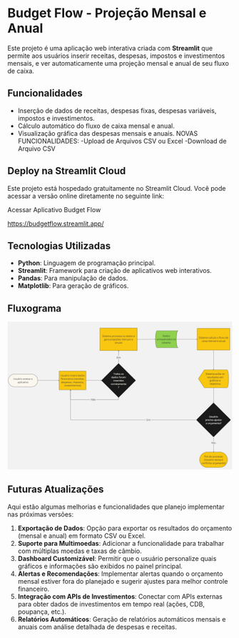 # Budget Flow - Projeção Mensal e Anual

Este projeto é uma aplicação web interativa criada com **Streamlit** que permite aos usuários inserir receitas, despesas, impostos e investimentos mensais, e ver automaticamente uma projeção mensal e anual de seu fluxo de caixa. 

## Funcionalidades

- Inserção de dados de receitas, despesas fixas, despesas variáveis, impostos e investimentos.
- Cálculo automático do fluxo de caixa mensal e anual.
- Visualização gráfica das despesas mensais e anuais.
   NOVAS FUNCIONALIDADES:
-Upload de Arquivos CSV ou Excel
-Download de Arquivo CSV

##  Deploy na Streamlit Cloud
Este projeto está hospedado gratuitamente no Streamlit Cloud. Você pode acessar a versão online diretamente no seguinte link:

Acessar Aplicativo Budget Flow 

https://budgetflow.streamlit.app/

## Tecnologias Utilizadas

- **Python**: Linguagem de programação principal.
- **Streamlit**: Framework para criação de aplicativos web interativos.
- **Pandas**: Para manipulação de dados.
- **Matplotlib**: Para geração de gráficos.

## Fluxograma

![Fluxograma do Processo](Fluxograma.jpg)


## Futuras Atualizações

Aqui estão algumas melhorias e funcionalidades que planejo implementar nas próximas versões:

1. **Exportação de Dados**: Opção para exportar os resultados do orçamento (mensal e anual) em formato CSV ou Excel. 
2. **Suporte para Multimoedas**: Adicionar a funcionalidade para trabalhar com múltiplas moedas e taxas de câmbio.
3. **Dashboard Customizável**: Permitir que o usuário personalize quais gráficos e informações são exibidos no painel principal.
4. **Alertas e Recomendações**: Implementar alertas quando o orçamento mensal estiver fora do planejado e sugerir ajustes para melhor controle financeiro.
5. **Integração com APIs de Investimentos**: Conectar com APIs externas para obter dados de investimentos em tempo real (ações, CDB, poupança, etc.).
6. **Relatórios Automáticos**: Geração de relatórios automáticos mensais e anuais com análise detalhada de despesas e receitas.
